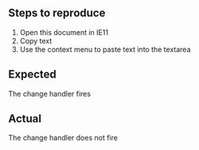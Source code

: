 ## Steps to reproduce

1. Open this document in IE11
2. Copy text
3. Use the context menu to paste text into the textarea

## Expected

The change handler fires

## Actual

The change handler does not fire
